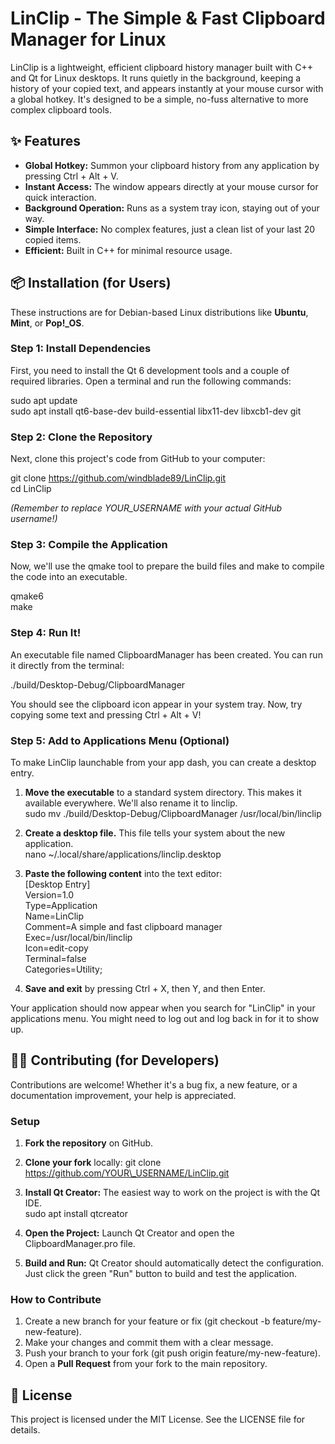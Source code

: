 # **LinClip \- The Simple & Fast Clipboard Manager for Linux**

LinClip is a lightweight, efficient clipboard history manager built with C++ and Qt for Linux desktops. It runs quietly in the background, keeping a history of your copied text, and appears instantly at your mouse cursor with a global hotkey. It's designed to be a simple, no-fuss alternative to more complex clipboard tools.

## **✨ Features**

* **Global Hotkey:** Summon your clipboard history from any application by pressing Ctrl \+ Alt \+ V.  
* **Instant Access:** The window appears directly at your mouse cursor for quick interaction.  
* **Background Operation:** Runs as a system tray icon, staying out of your way.  
* **Simple Interface:** No complex features, just a clean list of your last 20 copied items.  
* **Efficient:** Built in C++ for minimal resource usage.

## **📦 Installation (for Users)**

These instructions are for Debian-based Linux distributions like **Ubuntu**, **Mint**, or **Pop\!\_OS**.

### **Step 1: Install Dependencies**

First, you need to install the Qt 6 development tools and a couple of required libraries. Open a terminal and run the following commands:

sudo apt update  
sudo apt install qt6-base-dev build-essential libx11-dev libxcb1-dev git

### **Step 2: Clone the Repository**

Next, clone this project's code from GitHub to your computer:

git clone https://github.com/windblade89/LinClip.git  
cd LinClip

*(Remember to replace YOUR\_USERNAME with your actual GitHub username\!)*

### **Step 3: Compile the Application**

Now, we'll use the qmake tool to prepare the build files and make to compile the code into an executable.

qmake6  
make

### **Step 4: Run It\!**

An executable file named ClipboardManager has been created. You can run it directly from the terminal:

./build/Desktop-Debug/ClipboardManager

You should see the clipboard icon appear in your system tray. Now, try copying some text and pressing Ctrl \+ Alt \+ V\!

### **Step 5: Add to Applications Menu (Optional)**

To make LinClip launchable from your app dash, you can create a desktop entry.

1. **Move the executable** to a standard system directory. This makes it available everywhere. We'll also rename it to linclip.  
   sudo mv ./build/Desktop-Debug/ClipboardManager /usr/local/bin/linclip

2. **Create a desktop file.** This file tells your system about the new application.  
   nano \~/.local/share/applications/linclip.desktop

3. **Paste the following content** into the text editor:  
   \[Desktop Entry\]  
   Version=1.0  
   Type=Application  
   Name=LinClip  
   Comment=A simple and fast clipboard manager  
   Exec=/usr/local/bin/linclip  
   Icon=edit-copy  
   Terminal=false  
   Categories=Utility;

4. **Save and exit** by pressing Ctrl \+ X, then Y, and then Enter.

Your application should now appear when you search for "LinClip" in your applications menu. You might need to log out and log back in for it to show up.

## **🧑‍💻 Contributing (for Developers)**

Contributions are welcome\! Whether it's a bug fix, a new feature, or a documentation improvement, your help is appreciated.

### **Setup**

1. **Fork the repository** on GitHub.  
2. **Clone your fork** locally: git clone https://github.com/YOUR\_USERNAME/LinClip.git  
3. **Install Qt Creator:** The easiest way to work on the project is with the Qt IDE.  
   sudo apt install qtcreator

4. **Open the Project:** Launch Qt Creator and open the ClipboardManager.pro file.  
5. **Build and Run:** Qt Creator should automatically detect the configuration. Just click the green "Run" button to build and test the application.

### **How to Contribute**

1. Create a new branch for your feature or fix (git checkout \-b feature/my-new-feature).  
2. Make your changes and commit them with a clear message.  
3. Push your branch to your fork (git push origin feature/my-new-feature).  
4. Open a **Pull Request** from your fork to the main repository.

## **📜 License**

This project is licensed under the MIT License. See the LICENSE file for details.
